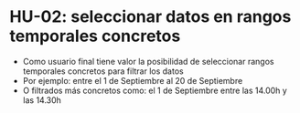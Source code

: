 # HU-02: seleccionar datos en rangos temporales concretos

* Como usuario final tiene valor la posibilidad de seleccionar rangos temporales concretos para filtrar los datos
* Por ejemplo: entre el 1 de Septiembre al 20 de Septiembre
* O filtrados más concretos como: el 1 de Septiembre entre las 14.00h y las 14.30h
